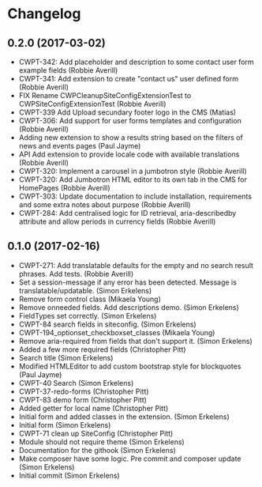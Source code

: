 # Changelog

## 0.2.0 (2017-03-02)

* CWPT-342: Add placeholder and description to some contact user form example fields (Robbie Averill)
* CWPT-341: Add extension to create "contact us" user defined form (Robbie Averill)
* FIX Rename CWPCleanupSiteConfigExtensionTest to CWPSiteConfigExtensionTest (Robbie Averill)
* CWPT-339 Add Upload secundary footer logo in the CMS (Matias)
* CWPT-306: Add support for user forms templates and configuration (Robbie Averill)
* Adding new extension to show a results string based on the filters of news and events pages (Paul Jayme)
* API Add extension to provide locale code with available translations (Robbie Averill)
* CWPT-320: Implement a carousel in a jumbotron style (Robbie Averill)
* CWPT-320: Add Jumbotron HTML editor to its own tab in the CMS for HomePages (Robbie Averill)
* CWPT-303: Update documentation to include installation, requirements and some extra notes about purpose (Robbie Averill)
* CWPT-284: Add centralised logic for ID retrieval, aria-describedby attribute and allow periods in currency fields (Robbie Averill)

## 0.1.0 (2017-02-16)

* CWPT-271: Add translatable defaults for the empty and no search result phrases. Add tests. (Robbie Averill)
* Set a session-message if any error has been detected. Message is translatable/updatable. (Simon Erkelens)
* Remove form control class (Mikaela Young)
* Remove onneeded fields. Add descriptions demo. (Simon Erkelens)
* FieldTypes set correctly. (Simon Erkelens)
* CWPT-84 search fields in siteconfig. (Simon Erkelens)
* CWPT-194_optionset_checkboxset_classes (Mikaela Young)
* Remove aria-required from fields that don't support it. (Simon Erkelens)
* Added a few more required fields (Christopher Pitt)
* Search title (Simon Erkelens)
* Modified HTMLEditor to add custom bootstrap style for blockquotes (Paul Jayme)
* CWPT-40 Search (Simon Erkelens)
* CWPT-37-redo-forms (Christopher Pitt)
* CWPT-83 demo form (Christopher Pitt)
* Added getter for local name (Christopher Pitt)
* Initial form and added classes in the extension. (Simon Erkelens)
* Initial form (Simon Erkelens)
* CWPT-71 clean up SiteConfig (Christopher Pitt)
* Module should not require theme (Simon Erkelens)
* Documentation for the githook (Simon Erkelens)
* Make composer have some logic. Pre commit and composer update (Simon Erkelens)
* Initial commit (Simon Erkelens)
